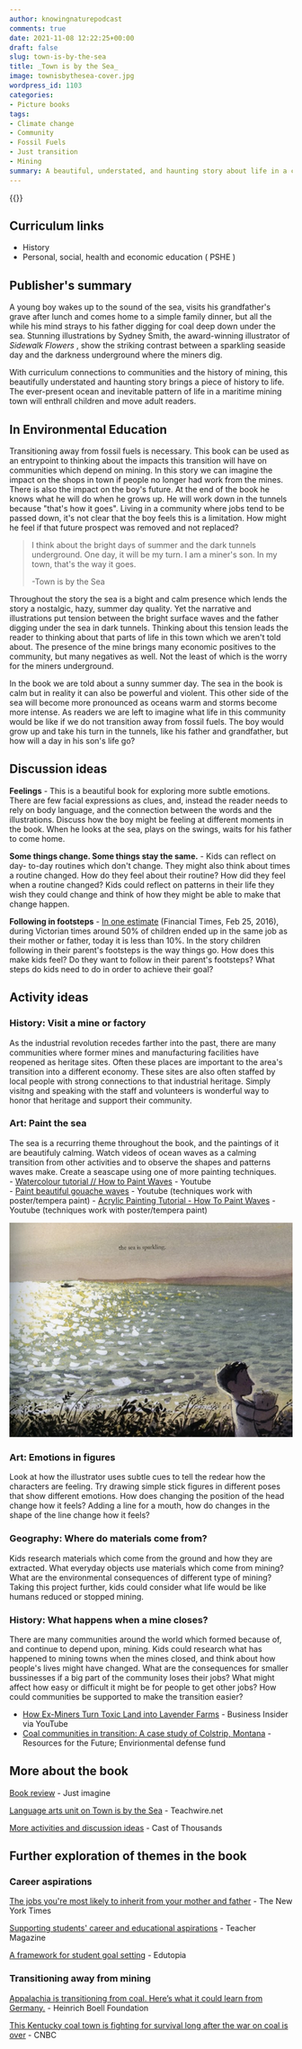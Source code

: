 ```yaml
---
author: knowingnaturepodcast
comments: true
date: 2021-11-08 12:22:25+00:00
draft: false
slug: town-is-by-the-sea
title: _Town is by the Sea_
image: townisbythesea-cover.jpg
wordpress_id: 1103
categories:
- Picture books
tags:
- Climate change
- Community
- Fossil Fuels
- Just transition
- Mining
summary: A beautiful, understated, and haunting story about life in a costal mining community. Use it to stimulate discussions about the challenges of making the transition away from fossil fuels.
---
```


{{<book ageFrom="5" ageTo="8"
        author="Joanne Schwartz"
        illustrator="Sydney Smith"
        cover="townisbythesea-cover.jpg"
        publisher="Walker Books Ltd"
        publisher-link="https://www.walker.co.uk/Town-Is-by-the-Sea-9781406378863.aspx"
        date="2018-04-05"
        pages="52"
        isbn="9781406378863">}}

## Curriculum links

  * History
  * Personal, social, health and economic education ( PSHE )

## Publisher's summary

A young boy wakes up to the sound of the sea, visits his grandfather's grave
after lunch and comes home to a simple family dinner, but all the while his
mind strays to his father digging for coal deep down under the sea. Stunning
illustrations by Sydney Smith, the award-winning illustrator of  _Sidewalk
Flowers_ , show the striking contrast between a sparkling seaside day and the
darkness underground where the miners dig.

With curriculum connections to communities and the history of mining, this
beautifully understated and haunting story brings a piece of history to life.
The ever-present ocean and inevitable pattern of life in a maritime mining
town will enthrall children and move adult readers.

## In Environmental Education

Transitioning away from fossil fuels is necessary. This book can be used as an
entrypoint to thinking about the impacts this transition will have on
communities which depend on mining. In this story we can imagine the impact on
the shops in town if people no longer had work from the mines. There is also
the impact on the boy's future. At the end of the book he knows what he will
do when he grows up. He will work down in the tunnels because "that's how it
goes". Living in a community where jobs tend to be passed down, it's not clear
that the boy feels this is a limitation. How might he feel if that future
prospect was removed and not replaced?

> I think about the bright days of summer and the dark tunnels underground.
> One day, it will be my turn. I am a miner's son. In my town, that's the way
> it goes.
>
> -Town is by the Sea

Throughout the story the sea is a bight and calm presence which lends the
story a nostalgic, hazy, summer day quality. Yet the narrative and
illustrations put tension between the bright surface waves and the father
digging under the sea in dark tunnels. Thinking about this tension leads the
reader to thinking about that parts of life in this town which we aren't told
about. The presence of the mine brings many economic positives to the
community, but many negatives as well. Not the least of which is the worry for
the miners underground.

In the book we are told about a sunny summer day. The sea in the book is calm
but in reality it can also be powerful and violent. This other side of the sea
will become more pronounced as oceans warm and storms become more intense. As
readers we are left to imagine what life in this community would be like if we
do not transition away from fossil fuels. The boy would grow up and take his
turn in the tunnels, like his father and grandfather, but how will a day in
his son's life go?

## Discussion ideas

**Feelings** \- This is a beautiful book for exploring more subtle emotions.
There are few facial expressions as clues, and, instead the reader needs to
rely on body language, and the connection between the words and the
illustrations. Discuss how the boy might be feeling at different moments in
the book. When he looks at the sea, plays on the swings, waits for his father
to come home.

**Some things change. Some things stay the same.** \- Kids can reflect on day-
to-day routines which don't change. They might also think about times a
routine changed. How do they feel about their routine? How did they feel when
a routine changed? Kids could reflect on patterns in their life they wish they
could change and think of how they might be able to make that change happen.

**Following in footsteps** \- [In one estimate](https://www.ft.com/content/db105e7e-ce4a-11e5-831d-09f7778e7377) (Financial Times, Feb 25, 2016), during Victorian times around 50% of children ended up in the same job as their mother or father, today it is less than 10%. In the story children following in their parent's footsteps is the way things go. How does this make kids feel? Do they want to follow in their parent's footsteps? What steps do kids need to do in order to achieve their goal? 

## Activity ideas

### History: Visit a mine or factory
As the industrial revolution recedes farther
into the past, there are many communities where former mines and manufacturing
facilities have reopened as heritage sites. Often these places are important
to the area's transition into a different economy. These sites are also often
staffed by local people with strong connections to that industrial heritage.
Simply visitng and speaking with the staff and volunteers is wonderful way to
honor that heritage and support their community.

### Art: Paint the sea
The sea is a recurring theme throughout the book, and
the paintings of it are beautifuly calming. Watch videos of ocean waves as a
calming transition from other activities and to observe the shapes and
patterns waves make. Create a seascape using one of more painting techniques.  
\- [Watercolour tutorial // How to Paint Waves](https://youtu.be/J-LDUK-XhRM) \- Youtube  
\- [Paint beautiful gouache waves](https://youtu.be/ewZQdYUMZpA) \- Youtube (techniques work with poster/tempera paint)
\- [Acrylic Painting Tutorial - How To Paint Waves](https://youtu.be/lfNHdQQDiuY) \- Youtube (techniques work with poster/tempera paint)

![](townbythesea_page.jpg)

### Art: Emotions in figures
Look at how the illustrator uses subtle cues to
tell the redear how the characters are feeling. Try drawing simple stick
figures in different poses that show different emotions. How does changing the
position of the head change how it feels? Adding a line for a mouth, how do
changes in the shape of the line change how it feels?

### Geography: Where do materials come from?
Kids research materials which come from
the ground and how they are extracted. What everyday objects use materials
which come from mining? What are the environmental consequences of different
type of mining? Taking this project further, kids could consider what life
would be like humans reduced or stopped mining.

### History: What happens when a mine closes?
There are many communities around the
world which formed because of, and continue to depend upon, mining. Kids could
research what has happened to mining towns when the mines closed, and think
about how people's lives might have changed. What are the consequences for
smaller bussinesses if a big part of the community loses their jobs? What
might affect how easy or difficult it might be for people to get other jobs?
How could communities be supported to make the transition easier?

  * [How Ex-Miners Turn Toxic Land into Lavender Farms](https://youtu.be/3rCxAdRo-h4) \- Business Insider via YouTube
  * [Coal communities in transition: A case study of Colstrip, Montana](https://media.rff.org/documents/RFF_Report_21-01_Colstrip_Case_Study.pdf) \- Resources for the Future; Envirionmental defense fund

## More about the book

[Book review](https://justimagine.co.uk/review/town-is-by-the-sea/) \- Just imagine

[Language arts unit on Town is by the Sea](https://knowingnaturepodcast.files.wordpress.com/2021/11/town_is_by_the_sea_book_topic.pdf) \- Teachwire.net

[More activities and discussion ideas](https://www.castofthousands.co.uk/book/town-is-by-the-sea) \- Cast of Thousands

## Further exploration of themes in the book

### Career aspirations

[The jobs you're most likely to inherit from your mother and father](https://www.nytimes.com/interactive/2017/11/22/upshot/the-jobs-youre-most-likely-to-inherit-from-your-mother-and-father.html) \- The New York Times  
  
[Supporting students' career and educational aspirations](https://www.teachermagazine.com/au_en/articles/supporting-students-career-and-educational-aspirations) \- Teacher Magazine  
  
[A framework for student goal setting](https://www.edutopia.org/article/framework-student-goal-setting) \- Edutopia

### Transitioning away from mining

[Appalachia is transitioning from coal. Here’s what it could learn from Germany.](https://us.boell.org/en/2019/11/01/appalachia-transitioning-coal-heres-what-it-could-learn-germany) \- Heinrich Boell Foundation  
  
[This Kentucky coal town is fighting for survival long after the war on coal is over](https://www.cnbc.com/2018/03/29/the-kentucky-coal-town-fighting-to-survive-after-coal-mining-closings.html) \- CNBC

